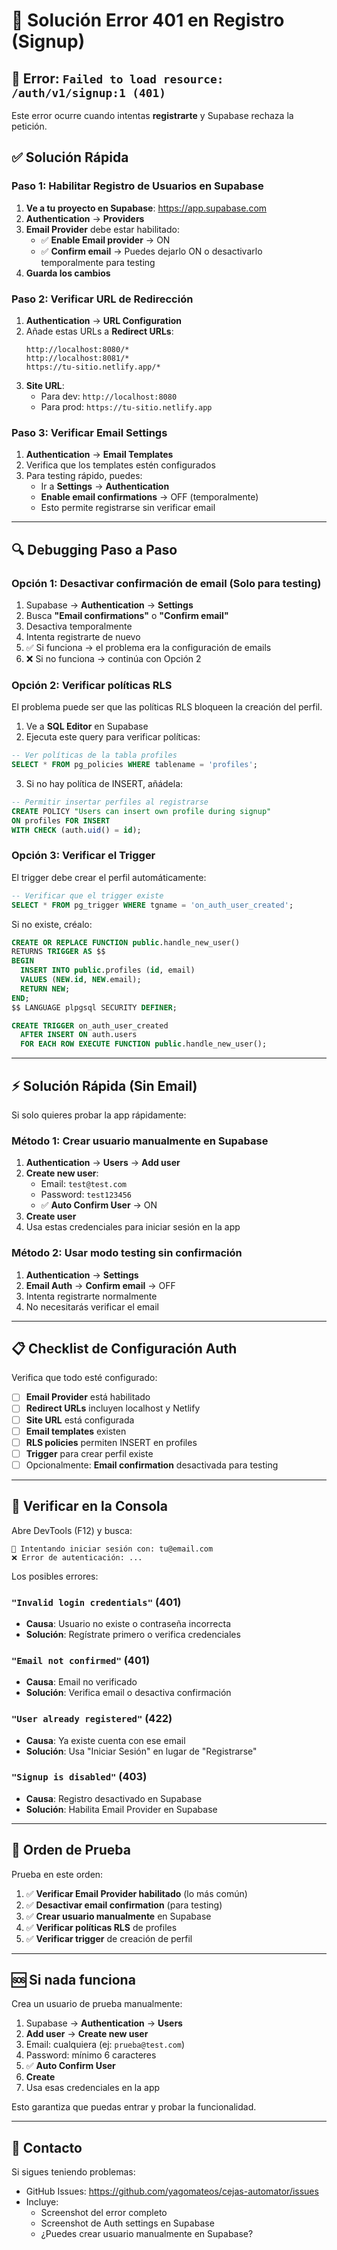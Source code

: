# 🔧 Solución Error 401 en Registro (Signup)

## 🚨 Error: `Failed to load resource: /auth/v1/signup:1 (401)`

Este error ocurre cuando intentas **registrarte** y Supabase rechaza la petición.

## ✅ Solución Rápida

### Paso 1: Habilitar Registro de Usuarios en Supabase

1. **Ve a tu proyecto en Supabase**: https://app.supabase.com
2. **Authentication** → **Providers**
3. **Email Provider** debe estar habilitado:
   - ✅ **Enable Email provider** → ON
   - ✅ **Confirm email** → Puedes dejarlo ON o desactivarlo temporalmente para testing
4. **Guarda los cambios**

### Paso 2: Verificar URL de Redirección

1. **Authentication** → **URL Configuration**
2. Añade estas URLs a **Redirect URLs**:
   ```
   http://localhost:8080/*
   http://localhost:8081/*
   https://tu-sitio.netlify.app/*
   ```
3. **Site URL**:
   - Para dev: `http://localhost:8080`
   - Para prod: `https://tu-sitio.netlify.app`

### Paso 3: Verificar Email Settings

1. **Authentication** → **Email Templates**
2. Verifica que los templates estén configurados
3. Para testing rápido, puedes:
   - Ir a **Settings** → **Authentication**
   - **Enable email confirmations** → OFF (temporalmente)
   - Esto permite registrarse sin verificar email

---

## 🔍 Debugging Paso a Paso

### Opción 1: Desactivar confirmación de email (Solo para testing)

1. Supabase → **Authentication** → **Settings**
2. Busca **"Email confirmations"** o **"Confirm email"**
3. Desactiva temporalmente
4. Intenta registrarte de nuevo
5. ✅ Si funciona → el problema era la configuración de emails
6. ❌ Si no funciona → continúa con Opción 2

### Opción 2: Verificar políticas RLS

El problema puede ser que las políticas RLS bloqueen la creación del perfil.

1. Ve a **SQL Editor** en Supabase
2. Ejecuta este query para verificar políticas:

```sql
-- Ver políticas de la tabla profiles
SELECT * FROM pg_policies WHERE tablename = 'profiles';
```

3. Si no hay política de INSERT, añádela:

```sql
-- Permitir insertar perfiles al registrarse
CREATE POLICY "Users can insert own profile during signup"
ON profiles FOR INSERT
WITH CHECK (auth.uid() = id);
```

### Opción 3: Verificar el Trigger

El trigger debe crear el perfil automáticamente:

```sql
-- Verificar que el trigger existe
SELECT * FROM pg_trigger WHERE tgname = 'on_auth_user_created';
```

Si no existe, créalo:

```sql
CREATE OR REPLACE FUNCTION public.handle_new_user()
RETURNS TRIGGER AS $$
BEGIN
  INSERT INTO public.profiles (id, email)
  VALUES (NEW.id, NEW.email);
  RETURN NEW;
END;
$$ LANGUAGE plpgsql SECURITY DEFINER;

CREATE TRIGGER on_auth_user_created
  AFTER INSERT ON auth.users
  FOR EACH ROW EXECUTE FUNCTION public.handle_new_user();
```

---

## ⚡ Solución Rápida (Sin Email)

Si solo quieres probar la app rápidamente:

### Método 1: Crear usuario manualmente en Supabase

1. **Authentication** → **Users** → **Add user**
2. **Create new user**:
   - Email: `test@test.com`
   - Password: `test123456`
   - ✅ **Auto Confirm User** → ON
3. **Create user**
4. Usa estas credenciales para iniciar sesión en la app

### Método 2: Usar modo testing sin confirmación

1. **Authentication** → **Settings**
2. **Email Auth** → **Confirm email** → OFF
3. Intenta registrarte normalmente
4. No necesitarás verificar el email

---

## 📋 Checklist de Configuración Auth

Verifica que todo esté configurado:

- [ ] **Email Provider** está habilitado
- [ ] **Redirect URLs** incluyen localhost y Netlify
- [ ] **Site URL** está configurada
- [ ] **Email templates** existen
- [ ] **RLS policies** permiten INSERT en profiles
- [ ] **Trigger** para crear perfil existe
- [ ] Opcionalmente: **Email confirmation** desactivada para testing

---

## 🐛 Verificar en la Consola

Abre DevTools (F12) y busca:

```
🔐 Intentando iniciar sesión con: tu@email.com
❌ Error de autenticación: ...
```

Los posibles errores:

### `"Invalid login credentials"` (401)
- **Causa**: Usuario no existe o contraseña incorrecta
- **Solución**: Regístrate primero o verifica credenciales

### `"Email not confirmed"` (401)
- **Causa**: Email no verificado
- **Solución**: Verifica email o desactiva confirmación

### `"User already registered"` (422)
- **Causa**: Ya existe cuenta con ese email
- **Solución**: Usa "Iniciar Sesión" en lugar de "Registrarse"

### `"Signup is disabled"` (403)
- **Causa**: Registro desactivado en Supabase
- **Solución**: Habilita Email Provider en Supabase

---

## 🔄 Orden de Prueba

Prueba en este orden:

1. ✅ **Verificar Email Provider habilitado** (lo más común)
2. ✅ **Desactivar email confirmation** (para testing)
3. ✅ **Crear usuario manualmente** en Supabase
4. ✅ **Verificar políticas RLS** de profiles
5. ✅ **Verificar trigger** de creación de perfil

---

## 🆘 Si nada funciona

Crea un usuario de prueba manualmente:

1. Supabase → **Authentication** → **Users**
2. **Add user** → **Create new user**
3. Email: cualquiera (ej: `prueba@test.com`)
4. Password: mínimo 6 caracteres
5. ✅ **Auto Confirm User**
6. **Create**
7. Usa esas credenciales en la app

Esto garantiza que puedas entrar y probar la funcionalidad.

---

## 📧 Contacto

Si sigues teniendo problemas:
- GitHub Issues: https://github.com/yagomateos/cejas-automator/issues
- Incluye:
  - Screenshot del error completo
  - Screenshot de Auth settings en Supabase
  - ¿Puedes crear usuario manualmente en Supabase?
